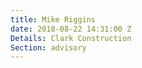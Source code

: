 ```yaml
---
title: Mike Riggins
date: 2018-08-22 14:31:00 Z
Details: Clark Construction
Section: advisory
---
```


